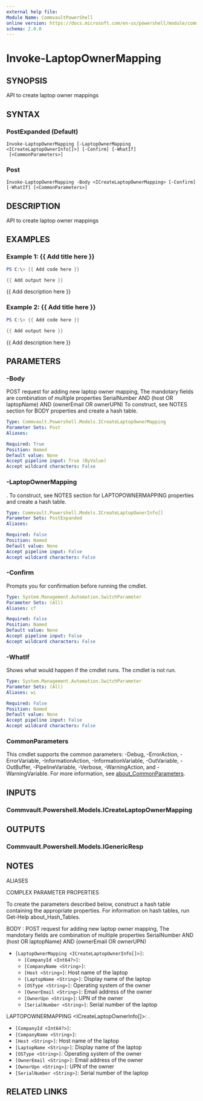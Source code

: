 ```yaml
---
external help file:
Module Name: CommvaultPowerShell
online version: https://docs.microsoft.com/en-us/powershell/module/commvaultpowershell/invoke-laptopownermapping
schema: 2.0.0
---
```


# Invoke-LaptopOwnerMapping

## SYNOPSIS
API to create laptop owner mappings

## SYNTAX

### PostExpanded (Default)
```
Invoke-LaptopOwnerMapping [-LaptopOwnerMapping <ICreateLaptopOwnerInfo[]>] [-Confirm] [-WhatIf]
 [<CommonParameters>]
```

### Post
```
Invoke-LaptopOwnerMapping -Body <ICreateLaptopOwnerMapping> [-Confirm] [-WhatIf] [<CommonParameters>]
```

## DESCRIPTION
API to create laptop owner mappings

## EXAMPLES

### Example 1: {{ Add title here }}
```powershell
PS C:\> {{ Add code here }}

{{ Add output here }}
```

{{ Add description here }}

### Example 2: {{ Add title here }}
```powershell
PS C:\> {{ Add code here }}

{{ Add output here }}
```

{{ Add description here }}

## PARAMETERS

### -Body
POST request for adding new laptop owner mapping, The mandotary fields are combination of multiple properties SerialNumber AND (host OR laptopName) AND (ownerEmail OR ownerUPN)
To construct, see NOTES section for BODY properties and create a hash table.

```yaml
Type: Commvault.Powershell.Models.ICreateLaptopOwnerMapping
Parameter Sets: Post
Aliases:

Required: True
Position: Named
Default value: None
Accept pipeline input: True (ByValue)
Accept wildcard characters: False
```

### -LaptopOwnerMapping
.
To construct, see NOTES section for LAPTOPOWNERMAPPING properties and create a hash table.

```yaml
Type: Commvault.Powershell.Models.ICreateLaptopOwnerInfo[]
Parameter Sets: PostExpanded
Aliases:

Required: False
Position: Named
Default value: None
Accept pipeline input: False
Accept wildcard characters: False
```

### -Confirm
Prompts you for confirmation before running the cmdlet.

```yaml
Type: System.Management.Automation.SwitchParameter
Parameter Sets: (All)
Aliases: cf

Required: False
Position: Named
Default value: None
Accept pipeline input: False
Accept wildcard characters: False
```

### -WhatIf
Shows what would happen if the cmdlet runs.
The cmdlet is not run.

```yaml
Type: System.Management.Automation.SwitchParameter
Parameter Sets: (All)
Aliases: wi

Required: False
Position: Named
Default value: None
Accept pipeline input: False
Accept wildcard characters: False
```

### CommonParameters
This cmdlet supports the common parameters: -Debug, -ErrorAction, -ErrorVariable, -InformationAction, -InformationVariable, -OutVariable, -OutBuffer, -PipelineVariable, -Verbose, -WarningAction, and -WarningVariable. For more information, see [about_CommonParameters](http://go.microsoft.com/fwlink/?LinkID=113216).

## INPUTS

### Commvault.Powershell.Models.ICreateLaptopOwnerMapping

## OUTPUTS

### Commvault.Powershell.Models.IGenericResp

## NOTES

ALIASES

COMPLEX PARAMETER PROPERTIES

To create the parameters described below, construct a hash table containing the appropriate properties. For information on hash tables, run Get-Help about_Hash_Tables.


BODY <ICreateLaptopOwnerMapping>: POST request for adding new laptop owner mapping, The mandotary fields are combination of multiple properties SerialNumber AND (host OR laptopName) AND (ownerEmail OR ownerUPN)
  - `[LaptopOwnerMapping <ICreateLaptopOwnerInfo[]>]`: 
    - `[CompanyId <Int64?>]`: 
    - `[CompanyName <String>]`: 
    - `[Host <String>]`: Host name of the laptop
    - `[LaptopName <String>]`: Display name of the laptop
    - `[OSType <String>]`: Operating system of the owner
    - `[OwnerEmail <String>]`: Email address of the owner
    - `[OwnerUpn <String>]`: UPN of the owner
    - `[SerialNumber <String>]`: Serial number of the laptop

LAPTOPOWNERMAPPING <ICreateLaptopOwnerInfo[]>: .
  - `[CompanyId <Int64?>]`: 
  - `[CompanyName <String>]`: 
  - `[Host <String>]`: Host name of the laptop
  - `[LaptopName <String>]`: Display name of the laptop
  - `[OSType <String>]`: Operating system of the owner
  - `[OwnerEmail <String>]`: Email address of the owner
  - `[OwnerUpn <String>]`: UPN of the owner
  - `[SerialNumber <String>]`: Serial number of the laptop

## RELATED LINKS


